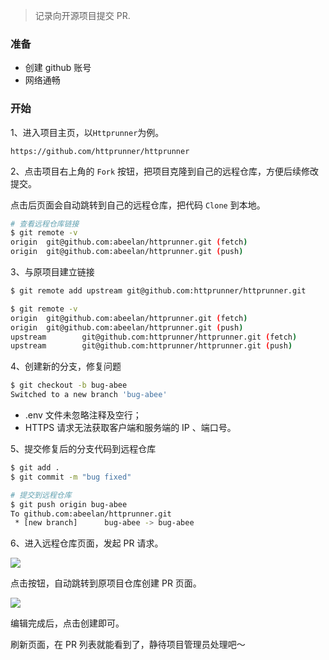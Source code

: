 > 记录向开源项目提交 PR.



### 准备

- 创建 github 账号
- 网络通畅



### 开始

1、进入项目主页，以`Httprunner`为例。

```
https://github.com/httprunner/httprunner
```

2、点击项目右上角的 `Fork` 按钮，把项目克隆到自己的远程仓库，方便后续修改提交。

点击后页面会自动跳转到自己的远程仓库，把代码 `Clone` 到本地。

```bash
# 查看远程仓库链接
$ git remote -v                                               
origin  git@github.com:abeelan/httprunner.git (fetch)
origin  git@github.com:abeelan/httprunner.git (push)
```

3、与原项目建立链接

```bash
$ git remote add upstream git@github.com:httprunner/httprunner.git

$ git remote -v                                                   
origin  git@github.com:abeelan/httprunner.git (fetch)
origin  git@github.com:abeelan/httprunner.git (push)
upstream        git@github.com:httprunner/httprunner.git (fetch)
upstream        git@github.com:httprunner/httprunner.git (push)
```

4、创建新的分支，修复问题

```bash
$ git checkout -b bug-abee  
Switched to a new branch 'bug-abee'
```

- .env 文件未忽略注释及空行；
- HTTPS 请求无法获取客户端和服务端的 IP 、端口号。

5、提交修复后的分支代码到远程仓库

```bash
$ git add .
$ git commit -m "bug fixed"

# 提交到远程仓库
$ git push origin bug-abee
To github.com:abeelan/httprunner.git
 * [new branch]      bug-abee -> bug-abee
```

6、进入远程仓库页面，发起 PR 请求。

![](https://gitee.com/abeelan/image-hosting-service/raw/master/img/image-20220118174247050.png)

点击按钮，自动跳转到原项目仓库创建 PR 页面。

![](https://gitee.com/abeelan/image-hosting-service/raw/master/img/image-20220118175652398.png)

编辑完成后，点击创建即可。

刷新页面，在 PR 列表就能看到了，静待项目管理员处理吧～

